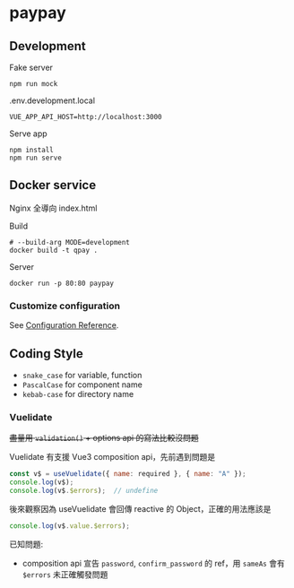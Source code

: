 # paypay

## Development

Fake server
```
npm run mock
```

.env.development.local
```
VUE_APP_API_HOST=http://localhost:3000
```

Serve app
```
npm install
npm run serve
```

## Docker service

Nginx 全導向 index.html

Build
```
# --build-arg MODE=development
docker build -t qpay .
```

Server
```
docker run -p 80:80 paypay
```

### Customize configuration
See [Configuration Reference](https://cli.vuejs.org/config/).


## Coding Style
- `snake_case` for variable, function 
- `PascalCase` for component name
- `kebab-case` for directory name

### Vuelidate

~~盡量用 `validation()` + options api 的寫法比較沒問題~~

Vuelidate 有支援 Vue3 composition api，先前遇到問題是

```javascript
const v$ = useVuelidate({ name: required }, { name: "A" });
console.log(v$);
console.log(v$.$errors);  // undefine
```

後來觀察因為 useVuelidate 會回傳 reactive 的 Object，正確的用法應該是

```javascript
console.log(v$.value.$errors);
```

已知問題:
- composition api 宣告 `password`, `confirm_password` 的 ref，用 `sameAs` 會有 `$errors` 未正確觸發問題
